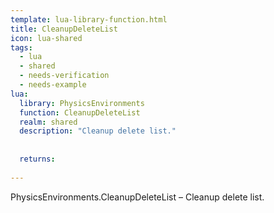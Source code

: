 ```yaml
---
template: lua-library-function.html
title: CleanupDeleteList
icon: lua-shared
tags:
  - lua
  - shared
  - needs-verification
  - needs-example
lua:
  library: PhysicsEnvironments
  function: CleanupDeleteList
  realm: shared
  description: "Cleanup delete list."
  
  
  returns:
    
---
```


<div class="lua__search__keywords">
PhysicsEnvironments.CleanupDeleteList &#x2013; Cleanup delete list.
</div>
